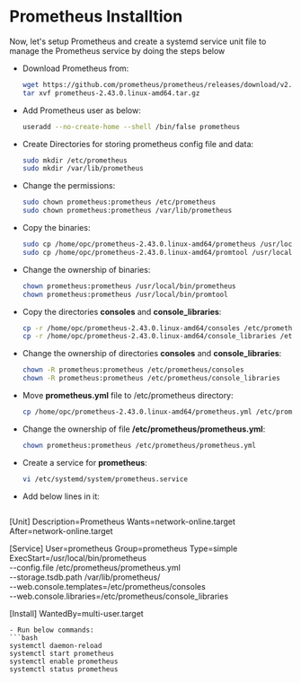 # Prometheus Installtion

Now, let's setup Prometheus and create a systemd service unit file to manage the Prometheus service by doing the steps below


- Download Prometheus from:
  ```bash
  wget https://github.com/prometheus/prometheus/releases/download/v2.43.0/prometheus-2.43.0.linux-amd64.tar.gz
  tar xvf prometheus-2.43.0.linux-amd64.tar.gz
  ```
- Add Prometheus user as below:
  ```bash
  useradd --no-create-home --shell /bin/false prometheus
  ```
- Create Directories for storing prometheus config file and data:
  ```bash
  sudo mkdir /etc/prometheus
  sudo mkdir /var/lib/prometheus
  ```
- Change the permissions:
  ```bash
  sudo chown prometheus:prometheus /etc/prometheus
  sudo chown prometheus:prometheus /var/lib/prometheus
  ```
- Copy the binaries:
  ```bash
  sudo cp /home/opc/prometheus-2.43.0.linux-amd64/prometheus /usr/local/bin/
  sudo cp /home/opc/prometheus-2.43.0.linux-amd64/promtool /usr/local/bin/
  ```
- Change the ownership of binaries:
  ```bash
  chown prometheus:prometheus /usr/local/bin/prometheus
  chown prometheus:prometheus /usr/local/bin/promtool
  ```
- Copy the directories **consoles** and **console_libraries**:
  ```bash
  cp -r /home/opc/prometheus-2.43.0.linux-amd64/consoles /etc/prometheus
  cp -r /home/opc/prometheus-2.43.0.linux-amd64/console_libraries /etc/prometheus
  ```
- Change the ownership of directories **consoles** and **console_libraries**:
  ```bash
  chown -R prometheus:prometheus /etc/prometheus/consoles
  chown -R prometheus:prometheus /etc/prometheus/console_libraries
  ```
- Move **prometheus.yml** file to /etc/prometheus directory:
  ```bash
  cp /home/opc/prometheus-2.43.0.linux-amd64/prometheus.yml /etc/prometheus/prometheus.yml
  ```
- Change the ownership of file **/etc/prometheus/prometheus.yml**:
  ```bash
  chown prometheus:prometheus /etc/prometheus/prometheus.yml
  ```
- Create a service for **prometheus**:
  ```bash
  vi /etc/systemd/system/prometheus.service
  ```
- Add below lines in it:
  ```bash
[Unit]
Description=Prometheus
Wants=network-online.target
After=network-online.target

[Service]
User=prometheus
Group=prometheus
Type=simple
ExecStart=/usr/local/bin/prometheus \
    --config.file /etc/prometheus/prometheus.yml \
    --storage.tsdb.path /var/lib/prometheus/ \
    --web.console.templates=/etc/prometheus/consoles \
    --web.console.libraries=/etc/prometheus/console_libraries

[Install]
WantedBy=multi-user.target
  ```
- Run below commands:
  ```bash
  systemctl daemon-reload
  systemctl start prometheus
  systemctl enable prometheus
  systemctl status prometheus
  ```
  





